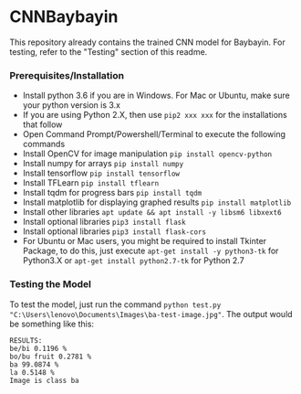 # CNNBaybayin
This repository already contains the trained CNN model for Baybayin. For testing, refer to the "Testing" section of this readme.

### Prerequisites/Installation
* Install python 3.6 if you are in Windows. For Mac or Ubuntu, make sure your python version is 3.x
* If you are using Python 2.X, then use `pip2 xxx xxx` for the installations that follow
* Open Command Prompt/Powershell/Terminal to execute the following commands
* Install OpenCV for image manipulation ```pip install opencv-python```
* Install numpy for arrays ```pip install numpy```
* Install tensorflow ```pip install tensorflow```
* Install TFLearn ```pip install tflearn```
* Install tqdm for progress bars ```pip install tqdm```
* Install matplotlib for displaying graphed results ```pip install matplotlib```
* Install other libraries ```apt update && apt install -y libsm6 libxext6```
* Install optional libraries ```pip3 install flask```
* Install optional libraries ```pip3 install flask-cors```
* For Ubuntu or Mac users, you might be required to install Tkinter Package, to do this, just execute ```apt-get install -y python3-tk``` for Python3.X or ```apt-get install python2.7-tk``` for Python 2.7

### Testing the Model
To test the model, just run the command ```python test.py "C:\Users\lenovo\Documents\Images\ba-test-image.jpg"```. The output would be something like this:
```
RESULTS:
be/bi 0.1196 %
bo/bu fruit 0.2781 %
ba 99.0874 %
la 0.5148 %
Image is class ba
```
